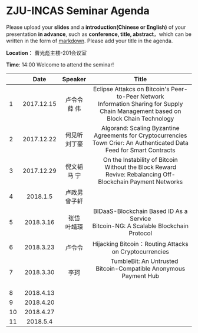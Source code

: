 # ZJU-INCAS  Seminar Agenda

Please upload your **slides** and a **introduction(Chinese or English)** of your presentation **in advance**,
such as **conference, title, abstract**，which can be written in the form of [markdown](http://sspai.com/25137). Please add your title in the agenda.

**Location**： 曹光彪主楼-201会议室

**Time**: 14:00  Welcome to attend the seminar!

|      |    Date    |   Speaker   |                  Title                   |
| ---- | :--------: | :---------: | :--------------------------------------: |
| 1    | 2017.12.15 | 卢令令<br>薛 伟  | Eclipse Attakcs on Bitcoin's Peer-to-Peer Network <br>Information Sharing for Supply Chain Management based on Block Chain Technology |
| 2    | 2017.12.22 | 何见听<br>刘丁豪  | Algorand: Scaling Byzantine Agreements for Cryptocurrencies <br> Town Crier: An Authenticated Data Feed for Smart Contracts |
| 3    | 2017.12.29 | 倪文韬 <br>马 宁 | On the Instability of Bitcoin Without the Block Reward <br> Revive: Rebalancing Off-Blockchain Payment Networks      |
| 4    |  2018.1.5  | 卢政男<br> 曾子轩 |                   <br>                   |
| 5    | 2018.3.16  | 张岱<br> 叶靖琛  |       BIDaaS-Blockchain Based ID As a Service            <br>   Bitcoin-NG: A Scalable Blockchain Protocol                |
| 6    | 2018.3.23  | 卢令令<br>   |      Hijacking Bitcoin：Routing Attacks on Cryptocurrencies   <br>                   |
| 7    | 2018.3.30  | 李珂<br>   |      TumbleBit: An Untrusted Bitcoin-Compatible Anonymous Payment Hub     <br>         |
| 8    | 2018.4.13  |   |                   <br>                   |
| 9    | 2018.4.20  |   |                   <br>                   |
| 10   | 2018.4.27  |   |                   <br>                   |
| 11   | 2018.5.4  |   |                   <br>                   |

